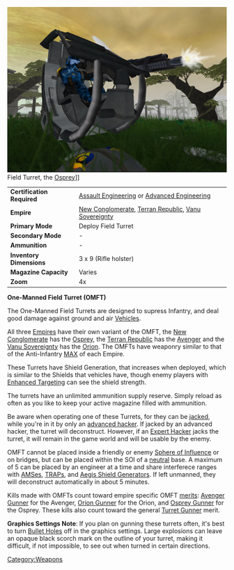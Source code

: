 ![](/images/OspreyFront.jpg "fig:OspreyFront.jpg") Field Turret, the
[Osprey](/Osprey "wikilink")\]\]

|                            |                                                                                                                                                    |
| -------------------------- | -------------------------------------------------------------------------------------------------------------------------------------------------- |
| **Certification Required** | [Assault Engineering](/Assault_Engineering "wikilink") or [Advanced Engineering](/Advanced_Engineering "wikilink")                                 |
| **Empire**                 | [New Conglomerate](/New_Conglomerate "wikilink"), [Terran Republic](/Terran_Republic "wikilink"), [Vanu Sovereignty](/Vanu_Sovereignty "wikilink") |
| **Primary Mode**           | Deploy Field Turret                                                                                                                                |
| **Secondary Mode**         | \-                                                                                                                                                 |
| **Ammunition**             | \-                                                                                                                                                 |
| **Inventory Dimensions**   | 3 x 9 (Rifle holster)                                                                                                                              |
| **Magazine Capacity**      | Varies                                                                                                                                             |
| **Zoom**                   | 4x                                                                                                                                                 |

**One-Manned Field Turret (OMFT)**

The One-Manned Field Turrets are designed to supress Infantry, and deal
good damage against ground and air [Vehicles](/Vehicle "wikilink").

All three [Empires](/Empire "wikilink") have their own variant of the
OMFT, the [New Conglomerate](/New_Conglomerate "wikilink") has the
[Osprey](/Osprey "wikilink"), the [Terran
Republic](/Terran_Republic "wikilink") has the
[Avenger](/Avenger "wikilink") and the [Vanu
Sovereignty](/Vanu_Sovereignty "wikilink") has the
[Orion](/Orion "wikilink"). The OMFTs have weaponry similar to that of
the Anti-Infantry [MAX](/MAX "wikilink") of each Empire.

These Turrets have Shield Generation, that increases when deployed,
which is similar to the Shields that vehicles have, though enemy players
with [Enhanced Targeting](/Enhanced_Targeting "wikilink") can see the
shield strength.

The turrets have an unlimited ammunition supply reserve. Simply reload
as often as you like to keep your active magazine filled with
ammunition.

Be aware when operating one of these Turrets, for they can be
[jacked](/jack "wikilink"), while you're in it by only an [advanced
hacker](/Advanced_Hacking "wikilink"). If jacked by an advanced hacker,
the turret will deconstruct. However, if an [Expert
Hacker](/Expert_Hacking "wikilink") jacks the turret, it will remain in
the game world and will be usable by the enemy.

OMFT cannot be placed inside a friendly or enemy [Sphere of
Influence](/Sphere_of_Influence "wikilink") or on bridges, but can be
placed within the SOI of a [neutral](/neutral "wikilink") base. A maximum
of 5 can be placed by an engineer at a time and share interferece ranges
with [AMSes](/AMS "wikilink"), [TRAPs](/TRAP "wikilink"), and [Aegis
Shield Generators](/Aegis_Shield_Generator "wikilink"). If left unmanned,
they will deconstruct automatically in about 5 minutes.

Kills made with OMFTs count toward empire specific OMFT
[merits](/merit "wikilink"): [Avenger Gunner](/Avenger_Gunner "wikilink")
for the Avenger, [Orion Gunner](/Orion_Gunner "wikilink") for the Orion,
and [Osprey Gunner](/Osprey_Gunner "wikilink") for the Osprey. These
kills also count toward the general [Turret
Gunner](/Turret_Gunner "wikilink") merit.

**Graphics Settings Note**: If you plan on gunning these turrets often,
it's best to turn [Bullet Holes](/Menu#Video_Options "wikilink") off in
the graphics settings. Large explosions can leave an opaque black scorch
mark on the outline of your turret, making it difficult, if not
impossible, to see out when turned in certain directions.

[Category:Weapons](/Category:Weapons "wikilink")
